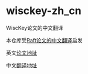 # wisckey-zh_cn

WiscKey论文的中文翻译

本仓库受[Raft论文的中文翻译](https://github.com/maemual/raft-zh_cn)启发

英文[论文地址](https://www.usenix.org/system/files/conference/fast16/fast16-papers-lu.pdf)

中文[翻译地址](./wisckey-zh_cn.md)
